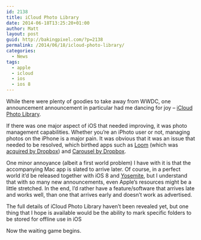 ```yaml
---
id: 2138
title: iCloud Photo Library
date: 2014-06-18T13:25:20+01:00
author: Matt
layout: post
guid: http://bakingpixel.com/?p=2138
permalink: /2014/06/18/icloud-photo-library/
categories:
  - News
tags:
  - apple
  - icloud
  - ios
  - ios 8
---
```

While there were plenty of goodies to take away from WWDC, one announcement announcement in particular had me dancing for joy &#8211; [iCloud Photo Library](https://www.apple.com/ios/ios8/photos/).

If there was one major aspect of iOS that needed improving, it was photo management capabilities. Whether you&#8217;re an iPhoto user or not, managing photos on the iPhone is a major pain. It was obvious that it was an issue that needed to be resolved, which birthed apps such as [Loom](https://loom.com) (which was [acquired by Dropbox](https://blog.loom.com/loom-is-joining-dropbox-2/)) and [Carousel by Dropbox](https://www.carousel.com).

One minor annoyance (albeit a first world problem) I have with it is that the accompanying Mac app is slated to arrive later. Of course, in a perfect world it&#8217;d be released together with iOS 8 and [Yosemite](https://www.apple.com/osx/preview/apps/), but I understand that with so many new announcements, even Apple&#8217;s resources might be a little stretched. In the end, I&#8217;d rather have a feature/software that arrives late and works well, than one that arrives early and doesn&#8217;t work as advertised.

The full details of iCloud Photo Library haven&#8217;t been revealed yet, but one thing that I hope is available would be the ability to mark specific folders to be stored for offline use in iOS

Now the waiting game begins.